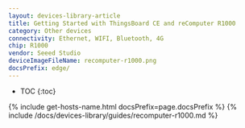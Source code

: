 ```yaml
---
layout: devices-library-article
title: Getting Started with ThingsBoard CE and reComputer R1000
category: Other devices
connectivity: Ethernet, WIFI, Bluetooth, 4G
chip: R1000
vendor: Seeed Studio
deviceImageFileName: recomputer-r1000.png
docsPrefix: edge/
---
```



* TOC
{:toc}

{% include get-hosts-name.html docsPrefix=page.docsPrefix %}
{% include /docs/devices-library/guides/recomputer-r1000.md %}